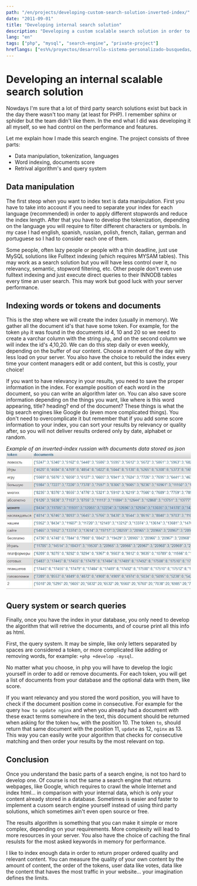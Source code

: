 ```yaml
---
path: "/en/projects/developing-custom-search-solution-inverted-index/"
date: "2011-09-01"
title: "Developing internal search solution"
description: "Developing a custom scalable search solution in order to save resources. Implementation of inverted index, sanitization of tokens and retrival algorithm."
lang: "en"
tags: ["php", "mysql", "search-engine", "private-project"]
hreflangs: ["es%%/proyectos/desarrollo-sistema-personalizado-busquedas/", "en%%/en/projects/developing-custom-search-solution-inverted-index/"]
---
```

# Developing an internal scalable search solution

Nowdays I'm sure that a lot of third party search solutions exist but back in the day there wasn't too many (at least for PHP). I remember sphinx or sphider but the team didn't like them. In the end what I did was developing it all myself, so we had control on the performance and features.

Let me explain how I made this search engine. The project consists of three parts:

* Data manipulation, tokenization, languages
* Word indexing, documents score
* Retrival algorithm's and query system

## Data manipulation

The first steop when you want to index text is data manipulation. First you have to take into account if you need to separate your index for each language (recommended) in order to apply different stopwords and reduce the index length. After that you have to develop the tokenization, depending on the language you will require to filter different characters or symbols. In my case I had english, spanish, russian, polish, french, italian, german and portuguese so I had to consider each one of them.

Some people, often lazy people or people with a thin deadline, just use MySQL solutions like Fulltext indexing (which requires MYSAM tables). This may work as a search solution but you will have less control over it, no relevancy, semantic, stopword filtering, etc. Other people don't even use fulltext indexing and just execute direct queries to their INNODB tables every time an user search. This may work but good luck with your server performance.

## Indexing words or tokens and documents

This is the step where we will create the index (usually in memory). We gather all the document id's that have some token. For example, for the token `php` it was found in the documents id 4, 10 and 20 so we need to create a varchar column with the string `php`, and on the second column we will index the id's 4,10,20. We can do this step daily or even weekly, depending on the buffer of our content. Choose a moment of the day with less load on your server. You also have the choice to rebuild the index every time your content managers edit or add content, but this is costly, your choice!

If you want to have relevancy in your results, you need to save the proper information in the index. For example position of each word in the document, so you can write an algorithm later on. You can also save score information depending on the things you want, like where is this word appearing, title? heading? end of the document? These things is what the big search engines like Google do (even more complicated things). You don't need to overcomplicate it but remember that if you add some score information to your index, you can sort your results by relevancy or quality after, so you will not deliver results ordered only by date, alphabet or random.

*Example of an inverted-index russian with documents data stored as json*
![russian inverted index](example-russian-index.jpg)

## Query system or search queries

Finally, once you have the index in your database, you only need to develop the algorithm that will retrive the documents, and of course print all this info as html.

First, the query system. It may be simple, like only letters separated by spaces are considered a token, or more complicated like adding or removing words, for example: `+php +develop -mysql`.

No matter what you choose, in php you will have to develop the logic yourself in order to add or remove documents. For each token, you will get a list of documents from your database and the optional data with them, like score.

If you want relevancy and you stored the word position, you will have to check if the document position come in consecutive. For example for the query `how to update nginx` and when you already had a document with these exact terms somewhere in the text, this document should be returned when asking for the token `how`, with the position 10. The token `to`, should return that same document with the position 11, `update` as 12, `nginx` as 13. This way you can easily write your algorithm that checks for consecutive matching and then order your results by the most relevant on top.

## Conclusion

Once you understand the basic parts of a search engine, is not too hard to develop one. Of course is not the same a search engine that returns webpages, like Google, which requires to crawl the whole Internet and index html... in comparison with your internal data, which is only your content already stored in a database. Sometimes is easier and faster to implement a cusom search engine yourself instead of using third party solutions, which sometimes ain't even open source or free.

The results algorithm is something that you can make it simple or more complex, depending on your requirements. More complexity will lead to more resources in your server. You also have the choice of caching the final resulsts for the most asked keywords in memory for performance.

I like to index enough data in order to return proper ordered quality and relevant content. You can measure the quality of your own content by the amount of content, the order of the tokens, user data like votes, data like the content that haves the most traffic in your website... your imagination defines the limits.